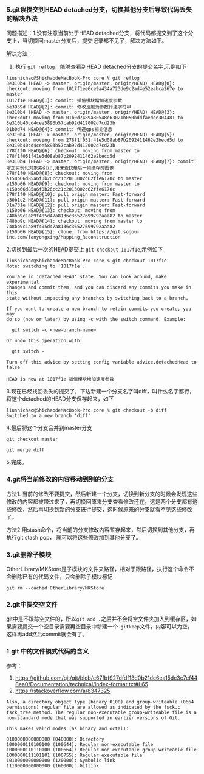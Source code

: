 ### 5.git误提交到HEAD detached分支，切换其他分支后导致代码丢失的解决办法
问题描述：1.没有注意当前处于HEAD detached分支，将代码都提交到了这个分支上，当切换回master分支后，提交记录都不见了，解决方法如下。

解决方法：

1. 执行 ``git reflog``，能够查看到HEAD detached分支的提交名字,示例如下
```
liushichao@ShichaodeMacBook-Pro core % git reflog    
8e310b4 (HEAD -> master, origin/master, origin/HEAD) HEAD@{0}: checkout: moving from 1017f1ee6ce9a434a723de9c2ad4e52eabca267e to master
1017f1e HEAD@{1}: commit: 插值模块增加速度参数
be3959d HEAD@{2}: commit: 修改速度为参数传递字符串
8e310b4 (HEAD -> master, origin/master, origin/HEAD) HEAD@{3}: checkout: moving from 01b0d7489a80548c63021b050bddfaedee304481 to 8e310b40cd4cee5893b57cab92d412002d7cd23b
01b0d74 HEAD@{4}: commit: 传递gps相关信息
8e310b4 (HEAD -> master, origin/master, origin/HEAD) HEAD@{5}: checkout: moving from 278f1f051f41e5d08ab87b2092411462e2becd5d to 8e310b40cd4cee5893b57cab92d412002d7cd23b
278f1f0 HEAD@{6}: checkout: moving from master to 278f1f051f41e5d08ab87b2092411462e2becd5d
8e310b4 (HEAD -> master, origin/master, origin/HEAD) HEAD@{7}: commit: 增加实例化对象索引id,用来查找最后一帧缓存的图像
278f1f0 HEAD@{8}: checkout: moving from a150b66d85a6f0b26cc21c2013002c62ffe6170c to master
a150b66 HEAD@{9}: checkout: moving from master to a150b66d85a6f0b26cc21c2013002c62ffe6170c
278f1f0 HEAD@{10}: pull origin master: Fast-forward
b30b1c2 HEAD@{11}: pull origin master: Fast-forward
81a731e HEAD@{12}: pull origin master: Fast-forward
a150b66 HEAD@{13}: checkout: moving from 748bb9c1a89f405d47a8136c36527699792aaa82 to master
748bb9c HEAD@{14}: checkout: moving from master to 748bb9c1a89f405d47a8136c36527699792aaa82
a150b66 HEAD@{15}: clone: from https://git.sogou-inc.com/fanyongxing/Mapping_Reconstruction
```
2.切换到最后一次的HEAD提交上 ``git checkout 1017f1e``,示例如下
```
liushichao@ShichaodeMacBook-Pro core % git checkout 1017f1e
Note: switching to '1017f1e'.

You are in 'detached HEAD' state. You can look around, make experimental
changes and commit them, and you can discard any commits you make in this
state without impacting any branches by switching back to a branch.

If you want to create a new branch to retain commits you create, you may
do so (now or later) by using -c with the switch command. Example:

  git switch -c <new-branch-name>

Or undo this operation with:

  git switch -

Turn off this advice by setting config variable advice.detachedHead to false

HEAD is now at 1017f1e 插值模块增加速度参数
```

3.现在已经找回丢失的提交了，下边新建一个分支名字叫diff，叫什么名字都行，将这个detached的HEAD分支保存起来，如下

```
liushichao@ShichaodeMacBook-Pro core % git checkout -b diff
Switched to a new branch 'diff'
```

4.最后将这个分支合并到master分支
```
git checkout master

git merge diff
```
5.完成。


### 4.git将当前修改的内容移动到别的分支

方法1. 当前的修改不要提交，然后新建一个分支，切换到新分支的时候会发现这些修改的内容都被带过来了，再切换回原来分支查看修改还在，这是两个分支都有这些修改，然后再切换到新的分支进行提交，这时候原来的分支就看不见这些修改了。

方法2.用stash命令，将当前的分支修改内容暂存起来，然后切换到其他分支，再执行git stash pop， 就可以将这些修改加到其他分支了。



### 3.git删除子模块

OtherLibrary/MKStore是子模块的文件夹路径，相对于跟路径，执行这个命令不会删除已有的代码文件，只会删除子模块标记

```
git rm --cached OtherLibrary/MKStore
```


### 2.git中提交空文件

git中是不跟踪空文件的，所以``git add .``之后并不会将空文件夹加入到缓存区，如果需要提交一个空目录需要再空目录中新建一个``.gitkeep``文件，内容可以为空，这样再add然后commit就会有了。


### 1.git 中的文件模式代码的含义

参考：
1. https://github.com/git/git/blob/e67fbf927dfdf13d0b21dc6ea15dc3c7ef448ea0/Documentation/technical/index-format.txt#L65
2. https://stackoverflow.com/a/8347325

```
Also, a directory object type (binary 0100) and group-writeable (0664 permissions) regular file are allowed as indicated by the fsck.c fsck_tree method. The regular non-executable group-writeable file is a non-standard mode that was supported in earlier versions of Git.

This makes valid modes (as binary and octal):

0100000000000000 (040000): Directory
1000000110100100 (100644): Regular non-executable file
1000000110110100 (100664): Regular non-executable group-writeable file
1000000111101101 (100755): Regular executable file
1010000000000000 (120000): Symbolic link
1110000000000000 (160000): Gitlink
```
